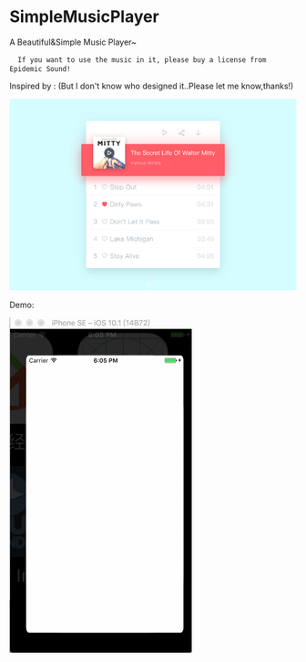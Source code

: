 # SimpleMusicPlayer
A Beautiful&amp;Simple Music Player~

      If you want to use the music in it, please buy a license from Epidemic Sound!

Inspired by : (But I don't know who designed it..Please let me know,thanks!)

![image](design.png)

Demo:

![image](demo.gif)
